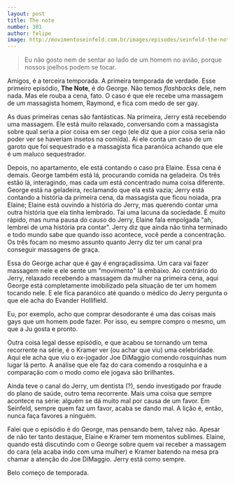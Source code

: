 ```yaml
---
layout: post
title: The note
number: 301
author: felipe
image: http://movimentoseinfeld.com.br/images/episodes/seinfeld-the-note.jpg
---
```


> Eu não gosto nem de sentar ao lado de um homem no avião, porque nossos joelhos podem se tocar.

Amigos, é a terceira temporada. A primeira temporada de verdade. Esse primeiro episódio, **The Note**, é do George. Não temos *flashbacks* dele, nem nada. Mas ele rouba a cena, fato. O caso é que ele recebe uma massagem de um massagista homem, Raymond, e fica com medo de ser gay.

As duas primeiras cenas são fantásticas. Na primeira, Jerry está recebendo uma massagem. Ele está muito relaxado, conversando com a massagista sobre qual seria a pior coisa em ser cego (ele diz que a pior coisa seria não poder ver se haveriam insetos na comida). Aí ele conta um caso de um garoto que foi sequestrado e a massagista fica paranóica achando que ele é um maluco sequestrador.

Depois, no apartamento, ele está contando o caso pra Elaine. Essa cena é demais. George também está lá, procurando comida na geladeira. Os três estão lá, interagindo, mas cada um está concentrado numa coisa diferente. George está na geladeira, reclamando que ela está vazia; Jerry está contando a história da primeira cena, da massagista que ficou noiada, pra Elaine; Elaine está ouvindo a história do Jerry, mas querendo contar uma outra história que ela tinha lembrado. Taí uma lacuna da sociedade. É muito rápido, mas numa pausa do causo do Jerry, Elaine fala empolgada "ah, lembrei de uma história pra contar". Jerry diz que ainda não tinha terminado e todo mundo sabe que quando isso acontece, você perde a concentração. Os três focam no mesmo assunto quanto Jerry diz ter um canal pra conseguir massagens de graça.

Essa do George achar que é gay é engraçadíssima. Um cara vai fazer massagem nele e ele sente um "movimento" lá embaixo. Ao contrário do Jerry, relaxado recebendo a massagem da mulher na primeira cena, aqui George está completamente imobilizado pela situação de ter um homem tocando nele. E ele fica paranóico até quando o médico do Jerry pergunta o que ele acha do Evander Hollifield.

Eu, por exemplo, acho que comprar desodorante é uma das coisas mais gays que um homem pode fazer. Por isso, eu sempre compro o mesmo, um que a Ju gosta e pronto.

Outra coisa legal desse episódio, e que acabou se tornando um tema recorrente na série, é o Kramer ver (ou achar que viu) uma celebridade. Aqui ele acha que viu o ex-jogador Joe DiMaggio comendo rosquinhas num lugar lá perto. A análise que ele faz do cara comendo a rosquinha e a comparação com o modo como ele jogava são brilhantes.

Ainda teve o canal do Jerry, um dentista (?), sendo investigado por fraude do plano de saúde, outro tema recorrente. Mais uma coisa que sempre acontece na série: alguém se dá muito mal por causa de um favor. Em Seinfeld, sempre quem faz um favor, acaba se dando mal. A lição é, então, nunca faça favores a ninguém.

Falei que o episódio é do George, mas pensando bem, talvez não. Apesar de não ter tanto destaque, Elaine e Kramer tem momentos sublimes. Elaine, quando está discutindo com o George sobre quem vai receber a massagem do cara (ela acaba indo com uma mulher) e Kramer batendo na mesa pra chamar a atenção do Joe DiMaggio. Jerry está como sempre.

Belo começo de temporada.